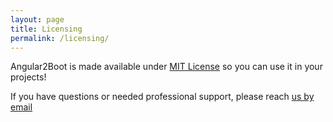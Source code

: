 ```yaml
---
layout: page
title: Licensing
permalink: /licensing/
---
```

Angular2Boot is made available under [MIT License](https://opensource.org/licenses/MIT) so you can use it in your projects!

If you have questions or needed professional support, please reach [us by email](mailto:ltearno@gmail.com)